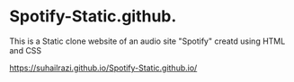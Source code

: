 # Spotify-Static.github.

This is a Static clone website of an audio site "Spotify" creatd using HTML and CSS


https://suhailrazi.github.io/Spotify-Static.github.io/
